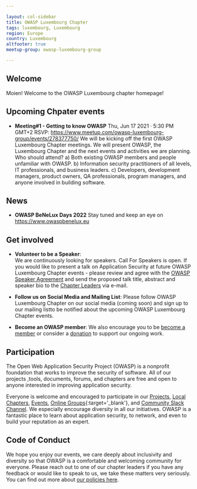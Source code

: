 ```yaml
---

layout: col-sidebar
title: OWASP Luxembourg Chapter 
tags: luxembourg, Luxembourg
region: Europe
country: Luxembourg
altfooter: true
meetup-group: owasp-luxembourg-group

---
```


## Welcome
Moien! Welcome to the OWASP Luxembourg chapter homepage!

## Upcoming Chpater events
* **Meeting#1 - Getting to know OWASP** Thu, Jun 17 2021 · 5:30 PM GMT+2 RSVP: https://www.meetup.com/owasp-luxembourg-group/events/278377750/
      We will be kicking off the first OWASP Luxembourg Chapter meetings.
      We will present OWASP, the Luxembourg Chapter and the next events and activities we are planning.
      Who should attend?
      a) Both existing OWASP members and people unfamiliar with OWASP.
      b) Information security practitioners of all levels, IT professionals, and business leaders.
      c) Developers, development managers, product owners, QA professionals, program managers, and anyone involved in building software.

## News
* **OWASP BeNeLux Days 2022** Stay tuned and keep an eye on https://www.owaspbenelux.eu

## Get involved
* **Volunteer to be a Speaker**:    
  We are continuously looking for speakers. Call For Speakers is open. If you would like to present a talk on Application Security at future OWASP Luxembourg Chapter 
events - please review and agree with the [OWASP Speaker Agreement](https://owasp.org/www-policy/legal/speaker-agreement) and send the proposed talk title, abstract and speaker bio to the [Chapter Leaders](leaders.md) via e-mail.
  
* **Follow us on Social Media and Mailing List**: 
Please follow OWASP Luxembourg Chapter on our social media (coming soon) and sign up to our mailing listto be notified about the upcoming OWASP Luxembourg Chapter events.
 
* **Become an OWASP member**:
  We also encourage you to be [become a member](/membership) or consider a [donation](/donate) to support our ongoing work.
  
## Participation
The Open Web Application Security Project (OWASP) is a nonprofit foundation that works to improve the security of software. All of our projects ,tools, documents, forums, and chapters are free and open to anyone interested in improving application security.

Everyone is welcome and encouraged to participate in our [Projects](/projects), [Local Chapters](/chapters), [Events](/events), [Online Groups](https://groups.google.com/a/owasp.com/){:target='_blank'}, and [Community Slack Channel](https://owasp.slack.com/). We especially encourage diversity in all our initiatives. OWASP is a fantastic place to learn about application security, to network, and even to build your reputation as an expert. 

## Code of Conduct
We hope you enjoy our events, we care deeply about inclusivity and diversity so that OWASP is a comfortable and welcoming community for everyone. Please reach out to one of our chapter leaders if you have any feedback or would like to speak to us, we take these matters very seriously. You can find out more about [our policies here](https://owasp.org/www-policy/operational/code-of-conduct).
